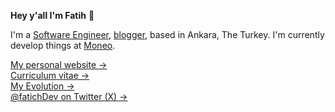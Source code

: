
**Hey y'all I'm Fatih** 👋

I'm a [Software Engineer](https://www.linkedin.com/in/fatihes/), [blogger](https://fatihes.com/blog), based in Ankara, The Turkey. I'm currently develop things at [Moneo](https://itsmoneo.com/).

[My personal website →](https://fatihes.com/)  
[Curriculum vitae →](https://github.com/fatihes1/CV/blob/main/Fatih%20Es%20-%20Resume.pdf)  
[My Evolution →](https://fatihes.com/evolution)  
[@fatichDev on Twitter (X) →](https://twitter.com/fatichDev)
